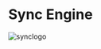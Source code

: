 # Sync Engine

![synclogo](https://user-images.githubusercontent.com/61308063/151975421-4daaf5ac-d477-48a3-bebb-079a1d034de1.png)
